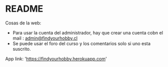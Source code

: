 # README
Cosas de la web:
- Para usar la cuenta del administrador, hay que crear una cuenta cobn el mail : admin@findyourhobby.cl
- Se puede usar el foro del curso y los comentarios solo si uno esta suscrito.




App link: 'https://findyourhobby.herokuapp.com'

